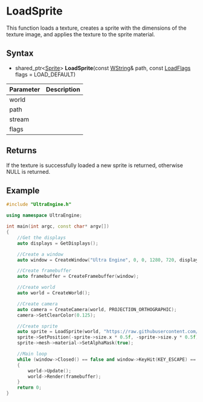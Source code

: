 # LoadSprite

This function loads a texture, creates a sprite with the dimensions of the texture image, and applies the texture to the sprite material.

## Syntax

- shared_ptr<[Sprite](Sprite.md)\> **LoadSprite**(const [WString](WString.md)& path, const [LoadFlags](Constants.md#LoadFlags) flags = LOAD_DEFAULT)

| Parameter | Description |
|---|---|
| world | |
| path | | 
| stream | |
| flags | |

## Returns

If the texture is successfully loaded a new sprite is returned, otherwise NULL is returned.

## Example

```c++
#include "UltraEngine.h"

using namespace UltraEngine;

int main(int argc, const char* argv[])
{
    //Get the displays
    auto displays = GetDisplays();

    //Create a window
    auto window = CreateWindow("Ultra Engine", 0, 0, 1280, 720, displays[0], WINDOW_CENTER | WINDOW_TITLEBAR);

    //Create framebuffer
    auto framebuffer = CreateFramebuffer(window);

    //Create world
    auto world = CreateWorld();

    //Create camera
    auto camera = CreateCamera(world, PROJECTION_ORTHOGRAPHIC);
    camera->SetClearColor(0.125);

    //Create sprite
    auto sprite = LoadSprite(world, "https://raw.githubusercontent.com/UltraEngine/Documentation/master/Assets/Materials/Sprites/nightraider.dds");
    sprite->SetPosition(-sprite->size.x * 0.5f, -sprite->size.y * 0.5f);
    sprite->mesh->material->SetAlphaMask(true);

    //Main loop
    while (window->Closed() == false and window->KeyHit(KEY_ESCAPE) == false)
    {
        world->Update();
        world->Render(framebuffer);
    }
    return 0;
}
```
